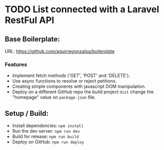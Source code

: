   <h1>TODO List connected with a Laravel RestFul API</h1>


## Base Boilerplate:
URL: https://github.com/aguirregonzaloa/boilerplate

### Features

- Implement fetch methods ('GET', 'POST' and 'DELETE').
- Use async functions to resolve or reject petitions.
- Creating simple components with javascript DOM manipulation.
- Deploy on a different GitHub repo the build project ```dist``` change the "homepage" value on ```package-json``` file.

## Setup / Build:
- Install dependencies: ```npm install```
- Run the dev server: ```npm run dev```
- Build for release: ```npm run build```
- Deploy on GitHub: ```npm run deploy```